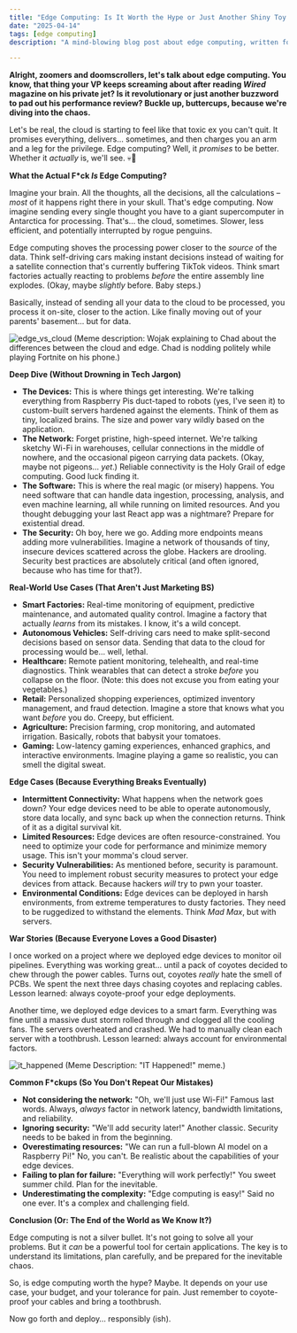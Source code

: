 ```yaml
---
title: "Edge Computing: Is It Worth the Hype or Just Another Shiny Toy Your Boss Wants?"
date: "2025-04-14"
tags: [edge computing]
description: "A mind-blowing blog post about edge computing, written for chaotic Gen Z engineers. Prepare for existential dread mixed with technical enlightenment."

---
```


**Alright, zoomers and doomscrollers, let's talk about edge computing. You know, that thing your VP keeps screaming about after reading *Wired* magazine on his private jet? Is it revolutionary or just another buzzword to pad out his performance review? Buckle up, buttercups, because we're diving into the chaos.**

Let's be real, the cloud is starting to feel like that toxic ex you can't quit. It promises everything, delivers… sometimes, and then charges you an arm and a leg for the privilege. Edge computing? Well, it *promises* to be better. Whether it *actually* is, we'll see. 💀🙏

**What the Actual F\*ck *Is* Edge Computing?**

Imagine your brain. All the thoughts, all the decisions, all the calculations – *most* of it happens right there in your skull. That's edge computing. Now imagine sending every single thought you have to a giant supercomputer in Antarctica for processing. That's… the cloud, sometimes. Slower, less efficient, and potentially interrupted by rogue penguins.

Edge computing shoves the processing power closer to the *source* of the data. Think self-driving cars making instant decisions instead of waiting for a satellite connection that's currently buffering TikTok videos. Think smart factories actually reacting to problems *before* the entire assembly line explodes. (Okay, maybe *slightly* before. Baby steps.)

Basically, instead of sending all your data to the cloud to be processed, you process it on-site, closer to the action. Like finally moving out of your parents' basement… but for data.

![edge_vs_cloud](https://i.imgflip.com/7g0t5f.jpg)
(Meme description: Wojak explaining to Chad about the differences between the cloud and edge. Chad is nodding politely while playing Fortnite on his phone.)

**Deep Dive (Without Drowning in Tech Jargon)**

*   **The Devices:** This is where things get interesting. We're talking everything from Raspberry Pis duct-taped to robots (yes, I've seen it) to custom-built servers hardened against the elements. Think of them as tiny, localized brains. The size and power vary wildly based on the application.
*   **The Network:** Forget pristine, high-speed internet. We're talking sketchy Wi-Fi in warehouses, cellular connections in the middle of nowhere, and the occasional pigeon carrying data packets. (Okay, maybe not pigeons… *yet*.) Reliable connectivity is the Holy Grail of edge computing. Good luck finding it.
*   **The Software:** This is where the real magic (or misery) happens. You need software that can handle data ingestion, processing, analysis, and even machine learning, all while running on limited resources. And you thought debugging your last React app was a nightmare? Prepare for existential dread.
*   **The Security:** Oh boy, here we go. Adding more endpoints means adding more vulnerabilities. Imagine a network of thousands of tiny, insecure devices scattered across the globe. Hackers are drooling. Security best practices are absolutely critical (and often ignored, because who has time for that?).

**Real-World Use Cases (That Aren't Just Marketing BS)**

*   **Smart Factories:** Real-time monitoring of equipment, predictive maintenance, and automated quality control. Imagine a factory that actually *learns* from its mistakes. I know, it's a wild concept.
*   **Autonomous Vehicles:** Self-driving cars need to make split-second decisions based on sensor data. Sending that data to the cloud for processing would be… well, lethal.
*   **Healthcare:** Remote patient monitoring, telehealth, and real-time diagnostics. Think wearables that can detect a stroke *before* you collapse on the floor. (Note: this does not excuse you from eating your vegetables.)
*   **Retail:** Personalized shopping experiences, optimized inventory management, and fraud detection. Imagine a store that knows what you want *before* you do. Creepy, but efficient.
*   **Agriculture:** Precision farming, crop monitoring, and automated irrigation. Basically, robots that babysit your tomatoes.
*   **Gaming:** Low-latency gaming experiences, enhanced graphics, and interactive environments. Imagine playing a game so realistic, you can smell the digital sweat.

**Edge Cases (Because Everything Breaks Eventually)**

*   **Intermittent Connectivity:** What happens when the network goes down? Your edge devices need to be able to operate autonomously, store data locally, and sync back up when the connection returns. Think of it as a digital survival kit.
*   **Limited Resources:** Edge devices are often resource-constrained. You need to optimize your code for performance and minimize memory usage. This isn't your momma's cloud server.
*   **Security Vulnerabilities:** As mentioned before, security is paramount. You need to implement robust security measures to protect your edge devices from attack. Because hackers *will* try to pwn your toaster.
*   **Environmental Conditions:** Edge devices can be deployed in harsh environments, from extreme temperatures to dusty factories. They need to be ruggedized to withstand the elements. Think *Mad Max*, but with servers.

**War Stories (Because Everyone Loves a Good Disaster)**

I once worked on a project where we deployed edge devices to monitor oil pipelines. Everything was working great… until a pack of coyotes decided to chew through the power cables. Turns out, coyotes *really* hate the smell of PCBs. We spent the next three days chasing coyotes and replacing cables. Lesson learned: always coyote-proof your edge deployments.

Another time, we deployed edge devices to a smart farm. Everything was fine until a massive dust storm rolled through and clogged all the cooling fans. The servers overheated and crashed. We had to manually clean each server with a toothbrush. Lesson learned: always account for environmental factors.

![it_happened](https://i.imgflip.com/7g0w0g.jpg)
(Meme Description: "IT Happened!" meme.)

**Common F\*ckups (So You Don't Repeat Our Mistakes)**

*   **Not considering the network:** "Oh, we'll just use Wi-Fi!" Famous last words. Always, *always* factor in network latency, bandwidth limitations, and reliability.
*   **Ignoring security:** "We'll add security later!" Another classic. Security needs to be baked in from the beginning.
*   **Overestimating resources:** "We can run a full-blown AI model on a Raspberry Pi!" No, you can't. Be realistic about the capabilities of your edge devices.
*   **Failing to plan for failure:** "Everything will work perfectly!" You sweet summer child. Plan for the inevitable.
*   **Underestimating the complexity:** "Edge computing is easy!" Said no one ever. It's a complex and challenging field.

**Conclusion (Or: The End of the World as We Know It?)**

Edge computing is not a silver bullet. It's not going to solve all your problems. But it *can* be a powerful tool for certain applications. The key is to understand its limitations, plan carefully, and be prepared for the inevitable chaos.

So, is edge computing worth the hype? Maybe. It depends on your use case, your budget, and your tolerance for pain. Just remember to coyote-proof your cables and bring a toothbrush.

Now go forth and deploy… responsibly (ish).
